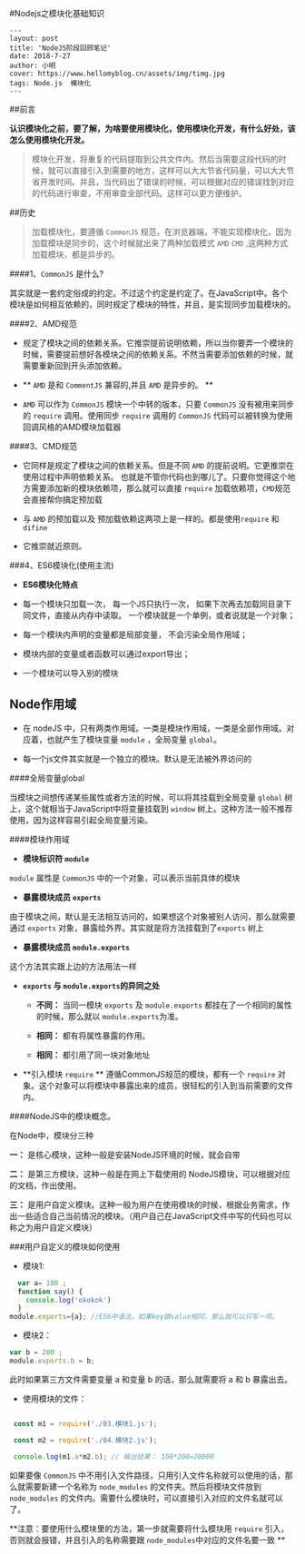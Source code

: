 #Nodejs之模块化基础知识

```
---
layout: post
title: 'NodeJS阶段回顾笔记'
date: 2018-7-27
author: 小明
cover: https://www.hellomyblog.cn/assets/img/timg.jpg
tags: Node.js  模块化
---
```


##前言


**认识模块化之前，要了解，为啥要使用模块化，使用模块化开发，有什么好处，该怎么使用模块化开发。**

> 模块化开发，将重复的代码提取到公共文件内。然后当需要这段代码的时候，就可以直接引入到需要的地方，这样可以大大节省代码量，可以大大节省开发时间。并且，当代码出了错误的时候，可以根据对应的错误找到对应的代码进行审查，不用审查全部代码。这样可以更方便维护。


##历史


> 加载模块化，要遵循 `CommonJS` 规范，在浏览器端，不能实现模块化，因为加载模块是同步的，这个时候就出来了两种加载模式 `AMD` `CMD` ,这两种方式加载模块，都是异步的。

####1、`CommonJS` 是什么?


其实就是一套约定俗成的约定。不过这个约定是约定了。在JavaScript中。各个模块是如何相互依赖的，同时规定了模块的特性，并且，是实现同步加载模块的。

####2、AMD规范


- 规定了模块之间的依赖关系。它推崇提前说明依赖，所以当你要弄一个模块的时候，需要提前想好各模块之间的依赖关系。不然当需要添加依赖的时候，就需要重新回到开头添加依赖。

- ** `AMD` 是和 `CommentJS` 兼容的,并且 `AMD` 是异步的。 **

- `AMD` 可以作为 `CommonJS` 模块一个中转的版本，只要 `CommonJS` 没有被用来同步的 `require` 调用。使用同步 `require` 调用的 `CommonJS` 代码可以被转换为使用回调风格的AMD模块加载器


####3、CMD规范


 - 它同样是规定了模块之间的依赖关系。但是不同 `AMD` 的提前说明。它更推崇在使用过程中声明依赖关系。 也就是不管你代码也到哪儿了。只要你觉得这个地方需要添加新的模块依赖项，那么就可以直接 `require` 加载依赖项，`CMD`规范会直接帮你搞定预加载
 
- 与 `AMD` 的预加载以及 预加载依赖这两项上是一样的。都是使用`require` 和 `difine`

- 它推崇就近原则。

###4、ES6模块化(使用主流)


  - **ES6模块化特点**

   - 每一个模块只加载一次， 每一个JS只执行一次， 如果下次再去加载同目录下同文件，直接从内存中读取。 一个模块就是一个单例，或者说就是一个对象；

   - 每一个模块内声明的变量都是局部变量， 不会污染全局作用域；

   - 模块内部的变量或者函数可以通过export导出；

   - 一个模块可以导入别的模块


## Node作用域

 
 -  在 nodeJS 中，只有两类作用域。一类是模块作用域，一类是全部作用域。对应着，也就产生了模块变量 `module` ，全局变量 `global`。
 
 - 每一个js文件其实就是一个独立的模块。默认是无法被外界访问的


####全局变量global


当模块之间想传递某些属性或者方法的时候，可以将其挂载到全局变量 `global` 树上，这个就相当于JavaScript中将变量挂载到 `window` 树上。这种方法一般不推荐使用，因为这样容易引起全局变量污染。

####模块作用域

 - **模块标识符 `module`**

 
`module` 属性是 `CommonJS` 中的一个对象，可以表示当前具体的模块
 

 - **暴露模块成员 `exports`**


 由于模块之间，默认是无法相互访问的，如果想这个对象被别人访问，那么就需要通过 `exports` 对象，暴露给外界。其实就是将方法挂载到了`exports` 树上


 - **暴露模块成员 `module.exports`**

 这个方法其实跟上边的方法用法一样

 
- **`exports` 与 `module.exports`的异同之处**

  - **不同：** 当同一模块 `exports` 及 `module.exports` 都挂在了一个相同的属性的时候，那么就以 `module.exports`为准。
  
  - **相同：** 都有将属性暴露的作用。
  
  - **相同：** 都引用了同一块对象地址
 
 - **引入模块 `require` **
遵循CommonJS规范的模块，都有一个 `require` 对象。这个对象可以将模块中暴露出来的成员，很轻松的引入到当前需要的文件内。


####NodeJS中的模块概念。


在Node中，模块分三种

**一：** 是核心模块，这种一般是安装NodeJS环境的时候，就会自带

**二：** 是第三方模块，这种一般是在网上下载使用的 NodeJS模块，可以根据对应的文档，作出使用。

**三：** 是用户自定义模块。这种一般为用户在使用模块的时候，根据业务需求，作出一些适合自己当前情况的模块。（用户自己在JavaScript文件中写的代码也可以称之为用户自定义模块）


###用户自定义的模块如何使用


 - 模块1:

  ```javascript
    var a= 100 ;
    function say() {
      console.log('okokok')
    }
  module.exports={a}; //ES6中语法，如果key跟value相同，那么就可以只写一项。
  ```


 - 模块2：
 

 ```javascript
 var b = 200 ;
 module.exports.b = b;
 ```


此时如果第三方文件需要变量 a 和变量 b 的话，那么就需要将 a 和 b 暴露出去。

 
 - 使用模块的文件：
 

  ```javascript

   const m1 = require('./03.模块1.js');

   const m2 = require('./04.模块2.js');

   console.log(m1.a*m2.b); // 输出结果： 100*200=20000 
 ```


如果要像 `CommonJS` 中不用引入文件路径，只用引入文件名称就可以使用的话，那么就需要新建一个名称为 `node_modules` 的文件夹。然后将模块文件放到 `node_modules` 的文件内。需要什么模块时，可以直接引入对应的文件名就可以了。


 **注意：要使用什么模块里的方法，第一步就需要将什么模块用 `require` 引入，否则就会报错，并且引入的名称需要跟 `node_modules`中对应的文件名要一致 **